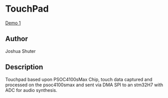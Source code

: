 # TouchPad

[Demo 1](https://youtu.be/57ZCXJ5sC2Y)

## Author
Joshua Shuter
<!-- Insert Your Name Here -->

## Description
Touchpad based upon PSOC4100sMax Chip, touch data captured and processed on the psoc4100smax and sent via DMA SPI to an stm32H7 with ADC for audio synthesis.
<!-- Describe your example here -->
